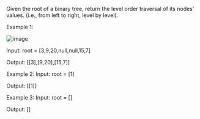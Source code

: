 Given the root of a binary tree, return the level order traversal of its nodes' values. (i.e., from left to right, level by level).

Example 1:

![image](https://user-images.githubusercontent.com/25152105/183310700-4c02c5fb-7acd-477a-ac2d-3d69dc7ccc46.png)

Input: root = [3,9,20,null,null,15,7]

Output: [[3],[9,20],[15,7]]

Example 2:
Input: root = [1]

Output: [[1]]


Example 3:
Input: root = []

Output: []
